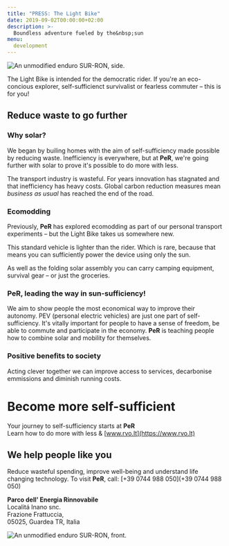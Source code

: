 ```yaml
---
title: "PRESS: The Light Bike"
date: 2019-09-02T00:00:00+02:00
description: >-
  Boundless adventure fueled by the&nbsp;sun
menu:
  development
---
```


<!-- SIDE -->
![An unmodified enduro SUR-RON, side.](/img/lightbike-with-panel-2x.png)

The Light Bike is intended for the democratic rider. If you're an eco-concious explorer, self-sufficienct survivalist or fearless&nbsp;commuter – this is for&nbsp;you!


## Reduce waste to go further

### Why solar?

We began by builing homes with the aim of self-sufficiency made possible by reducing waste. Inefficiency is everywhere, but at **PeR**, we're going further with solar to prove it's possible to do more with less.

The transport industry is wasteful. For years innovation has stagnated and that inefficiency has heavy costs. Global carbon reduction measures mean _business as&nbsp;usual_ has reached the end of the&nbsp;road. 

### Ecomodding

Previously, **PeR** has explored ecomodding as part of our personal transport experiments – but the Light Bike takes us somewhere&nbsp;new. 

This standard vehicle is lighter than the rider. Which is rare, because that means you can sufficiently power the device using only the sun.

As well as the folding solar assembly you can carry camping equipment, survival gear – or just the groceries.

### **PeR**, leading the way in sun-sufficiency!

We aim to show people the most economical way to improve their autonomy. PEV (personal electric vehicles) are just one part of self-sufficiency. It's vitally important for people to have a sense of freedom, be able to commute and participate in the economy. **PeR** is teaching people how to combine solar and mobility for themselves.


### Positive benefits to society

Acting clever together we can improve access to services, decarbonise emmissions and diminish running&nbsp;costs<!-- to virtually&nbsp;zero-->. 

# Become more self-sufficient

Your journey to self-sufficiency starts at **PeR**<br/>
Learn how to do more with less & [www.rvo.lt](https://www.rvo.lt)

<!--# Become more self-sufficient

**PeR** is a reference point for fair technologies that can have a positive net impact. We consistently aim to do more with less. -->

## We help people like you

Reduce wasteful spending, improve well-being and understand life changing technology. To visit **PeR**, call: [+39 0744 988 050](+39 0744 988 050)

**Parco dell' Energia Rinnovabile**<br/>Localitá Inano snc.<br/>Frazione Frattuccia,<br/>05025, Guardea TR, Italia




<!-- FRONT -->
![An unmodified enduro SUR-RON, front.](/img/lightbike-front-2x.png)